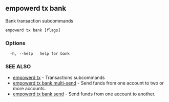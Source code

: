 ## empowerd tx bank

Bank transaction subcommands

```
empowerd tx bank [flags]
```

### Options

```
  -h, --help   help for bank
```

### SEE ALSO

* [empowerd tx](empowerd_tx.md)	 - Transactions subcommands
* [empowerd tx bank multi-send](empowerd_tx_bank_multi-send.md)	 - Send funds from one account to two or more accounts.
* [empowerd tx bank send](empowerd_tx_bank_send.md)	 - Send funds from one account to another.

